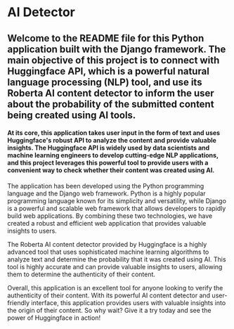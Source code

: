 # AI Detector

## Welcome to the README file for this Python application built with the Django framework. The main objective of this project is to connect with Huggingface API, which is a powerful natural language processing (NLP) tool, and use its Roberta AI content detector to inform the user about the probability of the submitted content being created using AI tools.

#### At its core, this application takes user input in the form of text and uses Huggingface's robust API to analyze the content and provide valuable insights. The Huggingface API is widely used by data scientists and machine learning engineers to develop cutting-edge NLP applications, and this project leverages this powerful tool to provide users with a convenient way to check whether their content was created using AI.

The application has been developed using the Python programming language and the Django web framework. Python is a highly popular programming language known for its simplicity and versatility, while Django is a powerful and scalable web framework that allows developers to rapidly build web applications. By combining these two technologies, we have created a robust and efficient web application that provides valuable insights to users.

The Roberta AI content detector provided by Huggingface is a highly advanced tool that uses sophisticated machine learning algorithms to analyze text and determine the probability that it was created using AI. This tool is highly accurate and can provide valuable insights to users, allowing them to determine the authenticity of their content.

Overall, this application is an excellent tool for anyone looking to verify the authenticity of their content. With its powerful AI content detector and user-friendly interface, this application provides users with valuable insights into the origin of their content. So why wait? Give it a try today and see the power of Huggingface in action!
